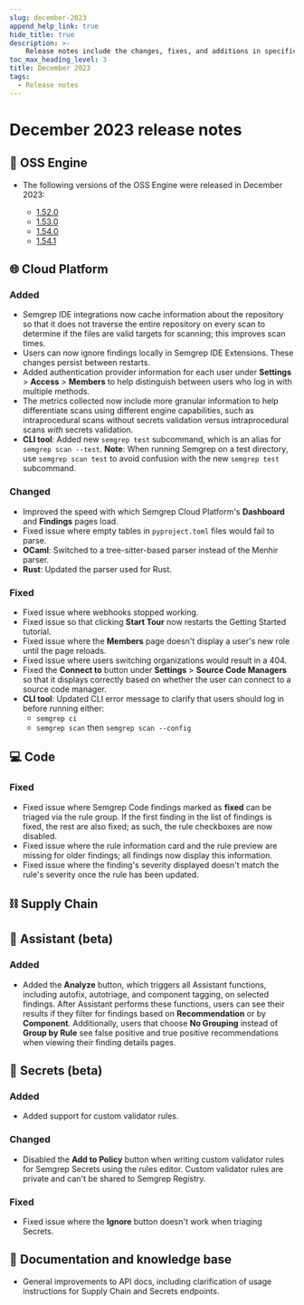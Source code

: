 ```yaml
---
slug: december-2023
append_help_link: true
hide_title: true
description: >-
    Release notes include the changes, fixes, and additions in specific versions of Semgrep.
toc_max_heading_level: 3
title: December 2023
tags:
  - Release notes
---
```


# December 2023 release notes

## 🔧 OSS Engine

* The following versions of the OSS Engine were released in December 2023:

  * [<i class="fas fa-external-link fa-xs"></i>
    1.52.0](https://github.com/returntocorp/semgrep/releases/tag/v1.52.0)
  * [<i class="fas fa-external-link fa-xs"></i>
    1.53.0](https://github.com/returntocorp/semgrep/releases/tag/v1.53.0)
  * [<i class="fas fa-external-link fa-xs"></i>
    1.54.0](https://github.com/returntocorp/semgrep/releases/tag/v1.54.0)
  * [<i class="fas fa-external-link fa-xs"></i>
    1.54.1](https://github.com/returntocorp/semgrep/releases/tag/v1.54.1)

## 🌐 Cloud Platform

### Added

* Semgrep IDE integrations now cache information about the repository so that it
  does not traverse the entire repository on every scan to determine if the
  files are valid targets for scanning; this improves scan times.
* Users can now ignore findings locally in Semgrep IDE Extensions. These changes
  persist between restarts.
* Added authentication provider information for each user under **Settings** >
  **Access** > **Members** to help distinguish between users who log in with
  multiple methods.
* The metrics collected now include more granular information to help
differentiate scans using different engine capabilities, such as intraprocedural
scans without secrets validation versus intraprocedural scans *with* secrets
validation.
* **CLI tool**: Added new `semgrep test` subcommand, which is an alias for `semgrep scan
--test`. **Note**: When running Semgrep on a test directory, use `semgrep
scan test` to avoid confusion with the new `semgrep test` subcommand.

### Changed

* Improved the speed with which Semgrep Cloud Platform's **Dashboard** and **Findings**
  pages load.
* Fixed issue where empty tables in `pyproject.toml` files would fail to parse.
* **OCaml**: Switched to a tree-sitter-based parser instead of the Menhir parser.
* **Rust**: Updated the parser used for Rust.

### Fixed

* Fixed issue where webhooks stopped working.
* Fixed issue so that clicking **Start Tour** now restarts the Getting Started
  tutorial.
* Fixed issue where the **Members** page doesn't display a user's new role until
  the page reloads. <!--OS-1233-->
* Fixed issue where users switching organizations would result in a 404.
  <!--OS-136-->
* Fixed the **Connect to** button under **Settings** > **Source Code Managers**
  so that it displays correctly based on whether the user can connect to a
  source code manager. <!-- https://github.com/semgrep/semgrep-app/pull/11812
  -->
* **CLI tool**: Updated CLI error message to clarify that users should log in before running
  either:
  * `semgrep ci`
  * `semgrep scan` then `semgrep scan --config`
  
## 💻 Code

### Fixed

* Fixed issue where Semgrep Code findings marked as **fixed** can be triaged via the rule
  group. If the first finding in the list of findings is fixed, the rest
  are also fixed; as such, the rule checkboxes are now disabled.
  <!--FIND-1453-->
* Fixed issue where the rule information card and the rule preview are missing
  for older findings; all findings now display this information.
  <!--FIND-1433-->
* Fixed issue where the finding's severity displayed doesn't match the rule's
  severity once the rule has been updated. <!--FIND-1397-->

## ⛓️ Supply Chain

## 🤖 Assistant (beta)

### Added

* Added the **Analyze** button, which triggers all Assistant functions, including autofix,
autotriage, and component tagging, on selected findings. After Assistant performs these functions, users can see their results if they filter for findings based on **Recommendation** or by **Component**. Additionally, users that choose **No Grouping** instead of **Group by Rule** see false positive and true positive recommendations when viewing their finding details pages. 

## 🔐 Secrets (beta)

### Added

* Added support for custom validator rules.

### Changed

* Disabled the **Add to Policy** button when writing custom validator rules for
  Semgrep Secrets using the rules editor.  Custom validator rules are private
  and can't be shared to Semgrep Registry. <!--SCRT-292-->

### Fixed

* Fixed issue where the **Ignore** button doesn't work when triaging Secrets.
  <!--SCRT-283-->

## 📝 Documentation and knowledge base

* General improvements to API docs, including clarification of usage instructions for Supply Chain and Secrets endpoints.
